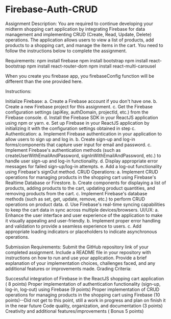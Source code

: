 # Firebase-Auth-CRUD
Assignment Description: You are required to continue developing your midterm shopping cart application by integrating Firebase for data management and implementing CRUD (Create, Read, Update, Delete) operations. The application allows users to view a list of products, add products to a shopping cart, and manage the items in the cart. You need to follow the instructions below to complete the assignment.

Requirements:
npm install firebase
npm install bootstrap
npm install react-bootstrap
npm install react-router-dom
npm install react-multi-carousel

When you create you firebase app, you firebaseConfig function will be different than the one provided here.  

Instructions:

Initialize Firebase: a. Create a Firebase account if you don't have one. b. Create a new Firebase project for this assignment. c. Get the Firebase configuration settings (apiKey, authDomain, projectId, etc.) from the Firebase console. d. Install the Firebase SDK in your ReactJS application using npm or yarn. e. Set up Firebase in your ReactJS application by initializing it with the configuration settings obtained in step c.
Authentication: a. Implement Firebase authentication in your application to allow users to sign up and log in. b. Create sign-up and log-in forms/components that capture user input for email and password. c. Implement Firebase's authentication methods (such as createUserWithEmailAndPassword, signInWithEmailAndPassword, etc.) to handle user sign-up and log-in functionality. d. Display appropriate error messages for failed sign-up/log-in attempts. e. Add a log-out functionality using Firebase's signOut method.
CRUD Operations: a. Implement CRUD operations for managing products in the shopping cart using Firebase's Realtime Database or Firestore. b. Create components for displaying a list of products, adding products to the cart, updating product quantities, and removing products from the cart. c. Implement Firebase's database methods (such as set, get, update, remove, etc.) to perform CRUD operations on product data. d. Use Firebase's real-time syncing capabilities to keep the cart data in sync across multiple devices/browsers.
UI/UX: a. Enhance the user interface and user experience of the application to make it visually appealing and user-friendly. b. Implement proper error handling and validation to provide a seamless experience to users. c. Add appropriate loading indicators or placeholders to indicate asynchronous operations.

Submission Requirements:
Submit the GitHub repository link of your completed assignment.
Include a README file in your repository with instructions on how to run and use your application.
Provide a brief explanation of your implementation choices, challenges faced, and any additional features or improvements made.
Grading Criteria:

Successful integration of Firebase in the ReactJS shopping cart application ( 8 points)
Proper implementation of authentication functionality (sign-up, log-in, log-out) using Firebase (9 points)
Proper implementation of CRUD operations for managing products in the shopping cart using Firebase (10 points)--Did not get to this point, still a work in progress and plan on finish it in the near future
Code quality, organization, and documentation (3 points)
Creativity and additional features/improvements ( Bonus 5 points)



